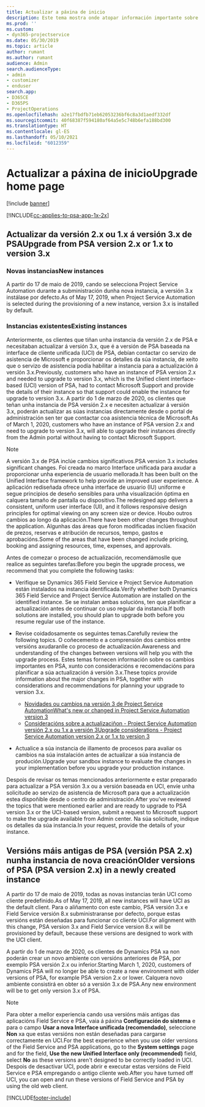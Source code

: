 ```yaml
---
title: Actualizar a páxina de inicio
description: Este tema mostra onde atopar información importante sobre as funcións novas e modificadas en Dynamics 365 Project Service Automation e o proceso para actualizar á versión máis recente.
ms.prod: ''
ms.custom:
- dyn365-projectservice
ms.date: 05/30/2019
ms.topic: article
author: rumant
ms.author: rumant
audience: Admin
search.audienceType:
- admin
- customizer
- enduser
search.app:
- D365CE
- D365PS
- ProjectOperations
ms.openlocfilehash: a2e17fbdfb71eb62053236bf6c8a3d1aedf332df
ms.sourcegitcommit: 40f68387f594180af64a5e5c748b6efa188bd300
ms.translationtype: HT
ms.contentlocale: gl-ES
ms.lasthandoff: 05/10/2021
ms.locfileid: "6012359"
---
```

# <a name="upgrade-home-page"></a><span data-ttu-id="a72a1-103">Actualizar a páxina de inicio</span><span class="sxs-lookup"><span data-stu-id="a72a1-103">Upgrade home page</span></span>

[!include [banner](../includes/psa-now-project-operations.md)]

[!INCLUDE[cc-applies-to-psa-app-1x-2x](../includes/cc-applies-to-psa-app-1x-2x.md)]

## <a name="upgrade-from-psa-version-2x-or-1x-to-version-3x"></a><span data-ttu-id="a72a1-104">Actualizar da versión 2.x ou 1.x á versión 3.x de PSA</span><span class="sxs-lookup"><span data-stu-id="a72a1-104">Upgrade from PSA version 2.x or 1.x to version 3.x</span></span>

### <a name="new-instances"></a><span data-ttu-id="a72a1-105">Novas instancias</span><span class="sxs-lookup"><span data-stu-id="a72a1-105">New instances</span></span>

<span data-ttu-id="a72a1-106">A partir do 17 de maio de 2019, cando se selecciona Project Service Automation durante a subministración dunha nova instancia, a versión 3.x instálase por defecto.</span><span class="sxs-lookup"><span data-stu-id="a72a1-106">As of May 17, 2019, when Project Service Automation is selected during the provisioning of a new instance, version 3.x is installed by default.</span></span>

### <a name="existing-instances"></a><span data-ttu-id="a72a1-107">Instancias existentes</span><span class="sxs-lookup"><span data-stu-id="a72a1-107">Existing instances</span></span>

<span data-ttu-id="a72a1-108">Anteriormente, os clientes que tiñan unha instancia da versión 2.x de PSA e necesitaban actualizar á versión 3.x, que é a versión de PSA baseada na interface de cliente unificada (UCI) de PSA, debían contactar co servizo de asistencia de Microsoft e proporcionar os detalles da súa instancia, de xeito que o servizo de asistencia podía habilitar a instancia para a actualización á versión 3.x.</span><span class="sxs-lookup"><span data-stu-id="a72a1-108">Previously, customers who have an instance of PSA version 2.x and needed to upgrade to version 3.x, which is the Unified client interface-based (UCI) version of PSA, had to contact Microsoft Support and provide the details of their instance so that support could enable the instance for upgrade to version 3.x.</span></span> <span data-ttu-id="a72a1-109">A partir do 1 de marzo de 2020, os clientes que teñan unha instancia de PSA versión 2.x e necesiten actualizar á versión 3.x, poderán actualizar as súas instancias directamente desde o portal de administración sen ter que contactar coa asistencia técnica de Microsoft.</span><span class="sxs-lookup"><span data-stu-id="a72a1-109">As of March 1, 2020, customers who have an instance of PSA version 2.x and need to upgrade to version 3.x, will able to upgrade their instances directly from the Admin portal without having to contact Microsoft Support.</span></span>  

> [!NOTE]
> <span data-ttu-id="a72a1-110">A versión 3.x de PSA inclúe cambios significativos.</span><span class="sxs-lookup"><span data-stu-id="a72a1-110">PSA version 3.x includes significant changes.</span></span> <span data-ttu-id="a72a1-111">Foi creada no marco Interface unificada para axudar a proporcionar unha experiencia de usuario mellorada.</span><span class="sxs-lookup"><span data-stu-id="a72a1-111">It has been built on the Unified Interface framework to help provide an improved user experience.</span></span> <span data-ttu-id="a72a1-112">A aplicación rediseñada ofrece unha interface de usuario (IU) uniforme e segue principios de deseño sensibles para unha visualización óptima en calquera tamaño de pantalla ou dispositivo.</span><span class="sxs-lookup"><span data-stu-id="a72a1-112">The redesigned app delivers a consistent, uniform user interface (UI), and it follows responsive design principles for optimal viewing on any screen size or device.</span></span> <span data-ttu-id="a72a1-113">Houbo outros cambios ao longo da aplicación.</span><span class="sxs-lookup"><span data-stu-id="a72a1-113">There have been other changes throughout the application.</span></span> <span data-ttu-id="a72a1-114">Algunhas das áreas que foron modificadas inclúen fixación de prezos, reservas e atribución de recursos, tempo, gastos e aprobacións.</span><span class="sxs-lookup"><span data-stu-id="a72a1-114">Some of the areas that have been changed include pricing, booking and assigning resources, time, expenses, and approvals.</span></span>

<span data-ttu-id="a72a1-115">Antes de comezar o proceso de actualización, recomendámoslle que realice as seguintes tarefas:</span><span class="sxs-lookup"><span data-stu-id="a72a1-115">Before you begin the upgrade process, we recommend that you complete the following tasks:</span></span>

- <span data-ttu-id="a72a1-116">Verifique se Dynamics 365 Field Service e Project Service Automation están instalados na instancia identificada.</span><span class="sxs-lookup"><span data-stu-id="a72a1-116">Verify whether both Dynamics 365 Field Service and Project Service Automation are installed on the identified instance.</span></span> <span data-ttu-id="a72a1-117">Se se instalan ambas solucións, ten que planificar a actualización antes de continuar co uso regular da instancia.</span><span class="sxs-lookup"><span data-stu-id="a72a1-117">If both solutions are installed, you should plan to upgrade both before you resume regular use of the instance.</span></span>
- <span data-ttu-id="a72a1-118">Revise coidadosamente os seguintes temas.</span><span class="sxs-lookup"><span data-stu-id="a72a1-118">Carefully review the following topics.</span></span> <span data-ttu-id="a72a1-119">O coñecemento e a comprensión dos cambios entre versións axudaranlle co proceso de actualización.</span><span class="sxs-lookup"><span data-stu-id="a72a1-119">Awareness and understanding of the changes between versions will help you with the upgrade process.</span></span> <span data-ttu-id="a72a1-120">Estes temas fornecen información sobre os cambios importantes en PSA, xunto con consideracións e recomendacións para planificar a súa actualización á versión 3.x.</span><span class="sxs-lookup"><span data-stu-id="a72a1-120">These topics provide information about the major changes in PSA, together with considerations and recommendations for planning your upgrade to version 3.x.</span></span>

    - [<span data-ttu-id="a72a1-121">Novidades ou cambios na versión 3 de Project Service Automation</span><span class="sxs-lookup"><span data-stu-id="a72a1-121">What's new or changed in Project Service Automation version 3</span></span>](whats-new-changed-v3.md)
    - [<span data-ttu-id="a72a1-122">Consideracións sobre a actualizaciñon - Project Service Automation versión 2.x ou 1.x a versión 3</span><span class="sxs-lookup"><span data-stu-id="a72a1-122">Upgrade considerations - Project Service Automation version 2.x or 1.x to version 3</span></span>](upgrade-v3.md)

- <span data-ttu-id="a72a1-123">Actualice a súa instancia de illamento de procesos para avaliar os cambios na súa instalación antes de actualizar a súa instancia de produción.</span><span class="sxs-lookup"><span data-stu-id="a72a1-123">Upgrade your sandbox instance to evaluate the changes in your implementation before you upgrade your production instance.</span></span>

<span data-ttu-id="a72a1-124">Despois de revisar os temas mencionados anteriormente e estar preparado para actualizar a PSA versión 3.x ou a versión baseada en UCI, envíe unha solicitude ao servizo de asistencia de Microsoft para que a actualización estea dispoñible desde o centro de administración.</span><span class="sxs-lookup"><span data-stu-id="a72a1-124">After you've reviewed the topics that were mentioned earlier and are ready to upgrade to PSA version 3.x or the UCI-based version, submit a request to Microsoft support to make the upgrade available from Admin center.</span></span> <span data-ttu-id="a72a1-125">Na súa solicitude, indique os detalles da súa instancia.</span><span class="sxs-lookup"><span data-stu-id="a72a1-125">In your request, provide the details of your instance.</span></span>

## <a name="older-versions-of-psa-psa-version-2x-in-a-newly-created-instance"></a><span data-ttu-id="a72a1-126">Versións máis antigas de PSA (versión PSA 2.x) nunha instancia de nova creación</span><span class="sxs-lookup"><span data-stu-id="a72a1-126">Older versions of PSA (PSA version 2.x) in a newly created instance</span></span>

<span data-ttu-id="a72a1-127">A partir do 17 de maio de 2019, todas as novas instancias terán UCI como cliente predefinido.</span><span class="sxs-lookup"><span data-stu-id="a72a1-127">As of May 17, 2019, all new instances will have UCI as the default client.</span></span> <span data-ttu-id="a72a1-128">Para o aliñamento con este cambio, PSA versión 3.x e Field Service versión 8.x subministraranse por defecto, porque estas versións están deseñadas para funcionar co cliente UCI.</span><span class="sxs-lookup"><span data-stu-id="a72a1-128">For alignment with this change, PSA version 3.x and Field Service version 8.x will be provisioned by default, because these versions are designed to work with the UCI client.</span></span>

<span data-ttu-id="a72a1-129">A partir do 1 de marzo de 2020, os clientes de Dynamics PSA xa non poderán crear un novo ambiente con versións anteriores de PSA, por exemplo PSA versión 2.x ou inferior.</span><span class="sxs-lookup"><span data-stu-id="a72a1-129">Starting March 1, 2020, customers of Dynamics PSA will no longer be able to create a new environment with older versions of PSA, for example PSA version 2.x or lower.</span></span> <span data-ttu-id="a72a1-130">Calquera novo ambiente consistirá en obter só a versión 3.x de PSA.</span><span class="sxs-lookup"><span data-stu-id="a72a1-130">Any new environment will be to get only version 3.x of PSA.</span></span>

> [!NOTE]
> <span data-ttu-id="a72a1-131">Para obter a mellor experiencia cando usa versións máis antigas das aplicacións Field Service e PSA, vaia á páxina **Configuración do sistema** e para o campo **Usar a nova Interface unificada (recomendado)**, seleccione **Non** xa que estas versións non están deseñadas para cargarse correctamente en UCI.</span><span class="sxs-lookup"><span data-stu-id="a72a1-131">For the best experience when you use older versions of the Field Service and PSA applications, go to the **System settings** page and for the field, **Use the new Unified Interface only (recommended)** field, select **No** as these versions aren't designed to be correctly loaded in UCI.</span></span> <span data-ttu-id="a72a1-132">Despois de desactivar UCI, pode abrir e executar estas versións de Field Service e PSA empregando o antigo cliente web.</span><span class="sxs-lookup"><span data-stu-id="a72a1-132">After you have turned off UCI, you can open and run these versions of Field Service and PSA by using the old web client.</span></span> 


[!INCLUDE[footer-include](../includes/footer-banner.md)]